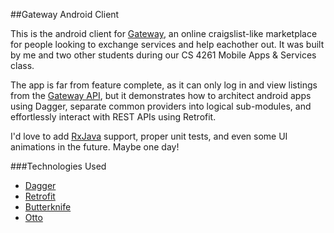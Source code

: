 ##Gateway Android Client

This is the android client for [Gateway][1], an online craigslist-like marketplace for people looking to exchange services and help eachother out. It was built by me and two other students during our CS 4261 Mobile Apps & Services class. 

The app is far from feature complete, as it can only log in and view listings from the [Gateway API][6], but it demonstrates how to architect android apps using Dagger, separate common providers into logical sub-modules, and effortlessly interact with REST APIs using Retrofit. 

I'd love to add [RxJava][7] support, proper unit tests, and even some UI animations in the future. Maybe one day!


###Technologies Used
* [Dagger][2]
* [Retrofit][3]
* [Butterknife][4]
* [Otto][5]


[1]: https://github.com/erawhctim/gateway_web
[2]: https://github.com/square/dagger
[3]: https://github.com/square/retrofit
[4]: https://github.com/jakewharton/butterknife
[5]: https://github.com/square/otto
[6]: https://github.com/erawhctim/gateway_web/blob/master/gateway_api.py
[7]: https://github.com/ReactiveX/rxjava
